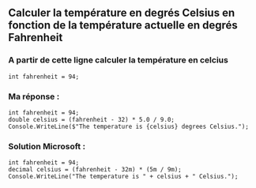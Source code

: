 ## Calculer la température en degrés Celsius en fonction de la température actuelle en degrés Fahrenheit

### A partir de cette ligne calculer la température en celcius

```
int fahrenheit = 94;
```

### Ma réponse :

```
int fahrenheit = 94;
double celsius = (fahrenheit - 32) * 5.0 / 9.0;
Console.WriteLine($"The temperature is {celsius} degrees Celsius.");
```

### Solution Microsoft :

```
int fahrenheit = 94;
decimal celsius = (fahrenheit - 32m) * (5m / 9m);
Console.WriteLine("The temperature is " + celsius + " Celsius.");
```